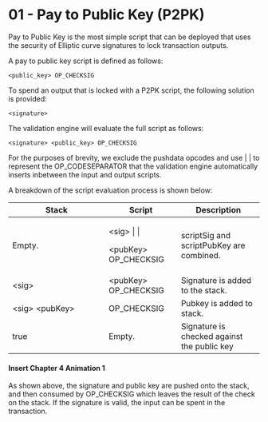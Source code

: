 # 01 - Pay to Public Key (P2PK)

Pay to Public Key is the most simple script that can be deployed that uses the security of Elliptic curve signatures to lock transaction outputs.

A pay to public key script is defined as follows:

`<public_key> OP_CHECKSIG`

To spend an output that is locked with a P2PK script, the following solution is provided:

`<signature>`

The validation engine will evaluate the full script as follows:

`<signature> <public_key> OP_CHECKSIG`

For the purposes of brevity, we exclude the pushdata opcodes and use | | to represent the  OP\_CODESEPARATOR that the validation engine automatically inserts inbetween the input and output scripts.

A breakdown of the script evaluation process is shown below:

<table><thead><tr><th width="177.33333333333331">Stack</th><th>Script</th><th>Description</th></tr></thead><tbody><tr><td>Empty.</td><td><p>&#x3C;sig> | |</p><p>&#x3C;pubKey> OP_CHECKSIG</p></td><td>scriptSig and scriptPubKey are combined.</td></tr><tr><td>&#x3C;sig></td><td>&#x3C;pubKey> OP_CHECKSIG</td><td>Signature is added to the stack.</td></tr><tr><td>&#x3C;sig> &#x3C;pubKey></td><td>OP_CHECKSIG</td><td>Pubkey is added to stack.</td></tr><tr><td>true</td><td>Empty.</td><td>Signature is checked against the public key</td></tr></tbody></table>

#### Insert Chapter 4 Animation 1

As shown above, the signature and public key are pushed onto the stack, and then consumed by OP\_CHECKSIG which leaves the result of the check on the stack. If the signature is valid, the input can be spent in the transaction.
